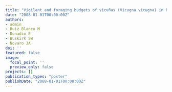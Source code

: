 ```yaml
---
title: "Vigilant and foraging budgets of vicuñas (Vicugna vicugna) in habitats with different vegetation structure"
date: "2008-01-01T00:00:00Z"
authors:
- admin 
- Ruiz Blanco M
- Donadio E
- Buskirk SW 
- Novaro JA
doi: ''
featured: false
image:
  focal_point: ''
  preview_only: false
projects: []
publication_types: "poster"
publishDate: "2008-01-01T00:00:00Z"
---
```

